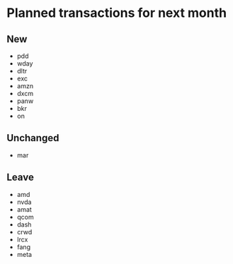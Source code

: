 # Planned transactions for next month

## New
+ pdd
+ wday
+ dltr
+ exc
+ amzn
+ dxcm
+ panw
+ bkr
+ on
## Unchanged
* mar
## Leave
- amd
- nvda
- amat
- qcom
- dash
- crwd
- lrcx
- fang
- meta